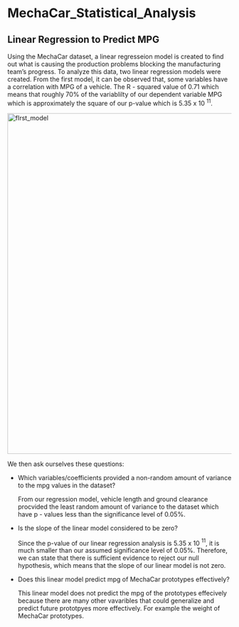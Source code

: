 # MechaCar_Statistical_Analysis

## Linear Regression to Predict MPG
Using the MechaCar dataset, a linear regresseion model is created to find out what is causing the production problems blocking the manufacturing team’s progress.
To analyze this data, two linear regression models were created.
From the first model, it can be observed that, some variables have a correlation with MPG of a vehicle. The R - squared value of 0.71 which means that roughly 70% of the variablilty of our dependent variable MPG which is approximately the square of our p-value which is 5.35 x 10 $^{11}$.

<img width="765" alt="fIrst_model" src="https://user-images.githubusercontent.com/85206793/172032325-3c32b728-dcc4-45e7-beb4-601893a754e2.png">


We then ask ourselves these questions:
* Which variables/coefficients provided a non-random amount of variance to the mpg values in the dataset?

  From our regression model, vehicle length and ground clearance procvided the least random amount of variance to the dataset which have p - values less 
  than the significance level of 0.05%.
* Is the slope of the linear model considered to be zero?

  Since the p-value of our linear regression analysis is 5.35 x 10 $^{11}$, it is much smaller than our assumed significance level of 0.05%. Therefore,       we can state that there is sufficient evidence to reject our null hypothesis, which means that the slope of our linear model is not zero.
* Does this linear model predict mpg of MechaCar prototypes effectively?

  This linear model does not predict the mpg of the prototypes effecively because there are many other vavaribles that could generalize and predict future 
  prototpyes more effectively. For example the weight of MechaCar prototypes.
